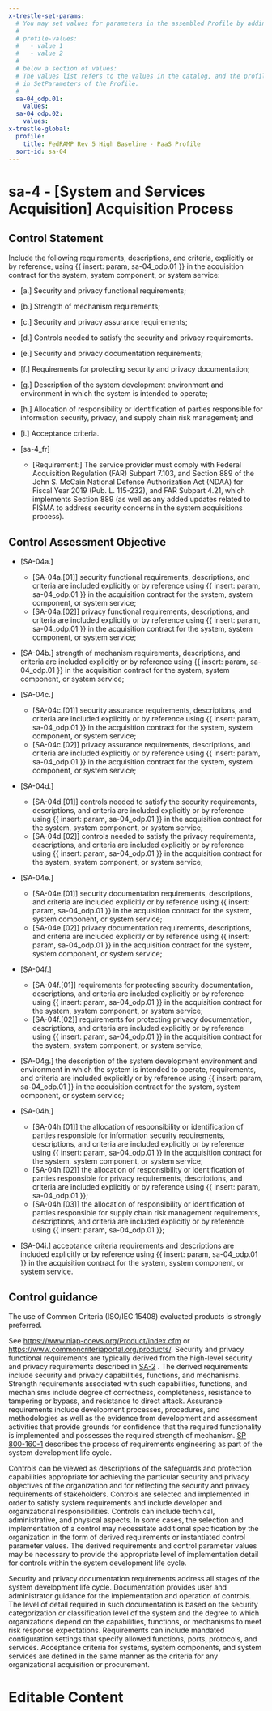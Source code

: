 ```yaml
---
x-trestle-set-params:
  # You may set values for parameters in the assembled Profile by adding
  #
  # profile-values:
  #   - value 1
  #   - value 2
  #
  # below a section of values:
  # The values list refers to the values in the catalog, and the profile-values represent values
  # in SetParameters of the Profile.
  #
  sa-04_odp.01:
    values:
  sa-04_odp.02:
    values:
x-trestle-global:
  profile:
    title: FedRAMP Rev 5 High Baseline - PaaS Profile
  sort-id: sa-04
---
```


# sa-4 - \[System and Services Acquisition\] Acquisition Process

## Control Statement

Include the following requirements, descriptions, and criteria, explicitly or by reference, using {{ insert: param, sa-04_odp.01 }} in the acquisition contract for the system, system component, or system service:

- \[a.\] Security and privacy functional requirements;

- \[b.\] Strength of mechanism requirements;

- \[c.\] Security and privacy assurance requirements;

- \[d.\] Controls needed to satisfy the security and privacy requirements.

- \[e.\] Security and privacy documentation requirements;

- \[f.\] Requirements for protecting security and privacy documentation;

- \[g.\] Description of the system development environment and environment in which the system is intended to operate;

- \[h.\] Allocation of responsibility or identification of parties responsible for information security, privacy, and supply chain risk management; and

- \[i.\] Acceptance criteria.

- \[sa-4_fr\]

  - \[Requirement:\] The service provider must comply with Federal Acquisition Regulation (FAR) Subpart 7.103, and Section 889 of the John S. McCain National Defense Authorization Act (NDAA) for Fiscal Year 2019 (Pub. L. 115-232), and FAR Subpart 4.21, which implements Section 889 (as well as any added updates related to FISMA to address security concerns in the system acquisitions process).

## Control Assessment Objective

- \[SA-04a.\]

  - \[SA-04a.[01]\] security functional requirements, descriptions, and criteria are included explicitly or by reference using {{ insert: param, sa-04_odp.01 }} in the acquisition contract for the system, system component, or system service;
  - \[SA-04a.[02]\] privacy functional requirements, descriptions, and criteria are included explicitly or by reference using {{ insert: param, sa-04_odp.01 }} in the acquisition contract for the system, system component, or system service;

- \[SA-04b.\] strength of mechanism requirements, descriptions, and criteria are included explicitly or by reference using {{ insert: param, sa-04_odp.01 }} in the acquisition contract for the system, system component, or system service;

- \[SA-04c.\]

  - \[SA-04c.[01]\] security assurance requirements, descriptions, and criteria are included explicitly or by reference using {{ insert: param, sa-04_odp.01 }} in the acquisition contract for the system, system component, or system service;
  - \[SA-04c.[02]\] privacy assurance requirements, descriptions, and criteria are included explicitly or by reference using {{ insert: param, sa-04_odp.01 }} in the acquisition contract for the system, system component, or system service;

- \[SA-04d.\]

  - \[SA-04d.[01]\] controls needed to satisfy the security requirements, descriptions, and criteria are included explicitly or by reference using {{ insert: param, sa-04_odp.01 }} in the acquisition contract for the system, system component, or system service;
  - \[SA-04d.[02]\] controls needed to satisfy the privacy requirements, descriptions, and criteria are included explicitly or by reference using {{ insert: param, sa-04_odp.01 }} in the acquisition contract for the system, system component, or system service;

- \[SA-04e.\]

  - \[SA-04e.[01]\] security documentation requirements, descriptions, and criteria are included explicitly or by reference using {{ insert: param, sa-04_odp.01 }} in the acquisition contract for the system, system component, or system service;
  - \[SA-04e.[02]\] privacy documentation requirements, descriptions, and criteria are included explicitly or by reference using {{ insert: param, sa-04_odp.01 }} in the acquisition contract for the system, system component, or system service;

- \[SA-04f.\]

  - \[SA-04f.[01]\] requirements for protecting security documentation, descriptions, and criteria are included explicitly or by reference using {{ insert: param, sa-04_odp.01 }} in the acquisition contract for the system, system component, or system service;
  - \[SA-04f.[02]\] requirements for protecting privacy documentation, descriptions, and criteria are included explicitly or by reference using {{ insert: param, sa-04_odp.01 }} in the acquisition contract for the system, system component, or system service;

- \[SA-04g.\] the description of the system development environment and environment in which the system is intended to operate, requirements, and criteria are included explicitly or by reference using {{ insert: param, sa-04_odp.01 }} in the acquisition contract for the system, system component, or system service;

- \[SA-04h.\]

  - \[SA-04h.[01]\] the allocation of responsibility or identification of parties responsible for information security requirements, descriptions, and criteria are included explicitly or by reference using {{ insert: param, sa-04_odp.01 }} in the acquisition contract for the system, system component, or system service;
  - \[SA-04h.[02]\] the allocation of responsibility or identification of parties responsible for privacy requirements, descriptions, and criteria are included explicitly or by reference using {{ insert: param, sa-04_odp.01 }};
  - \[SA-04h.[03]\] the allocation of responsibility or identification of parties responsible for supply chain risk management requirements, descriptions, and criteria are included explicitly or by reference using {{ insert: param, sa-04_odp.01 }};

- \[SA-04i.\] acceptance criteria requirements and descriptions are included explicitly or by reference using {{ insert: param, sa-04_odp.01 }} in the acquisition contract for the system, system component, or system service.

## Control guidance

The use of Common Criteria (ISO/IEC 15408) evaluated products is strongly preferred.

See https://www.niap-ccevs.org/Product/index.cfm or https://www.commoncriteriaportal.org/products/.
Security and privacy functional requirements are typically derived from the high-level security and privacy requirements described in [SA-2](#sa-2) . The derived requirements include security and privacy capabilities, functions, and mechanisms. Strength requirements associated with such capabilities, functions, and mechanisms include degree of correctness, completeness, resistance to tampering or bypass, and resistance to direct attack. Assurance requirements include development processes, procedures, and methodologies as well as the evidence from development and assessment activities that provide grounds for confidence that the required functionality is implemented and possesses the required strength of mechanism. [SP 800-160-1](#e3cc0520-a366-4fc9-abc2-5272db7e3564) describes the process of requirements engineering as part of the system development life cycle.

Controls can be viewed as descriptions of the safeguards and protection capabilities appropriate for achieving the particular security and privacy objectives of the organization and for reflecting the security and privacy requirements of stakeholders. Controls are selected and implemented in order to satisfy system requirements and include developer and organizational responsibilities. Controls can include technical, administrative, and physical aspects. In some cases, the selection and implementation of a control may necessitate additional specification by the organization in the form of derived requirements or instantiated control parameter values. The derived requirements and control parameter values may be necessary to provide the appropriate level of implementation detail for controls within the system development life cycle.

Security and privacy documentation requirements address all stages of the system development life cycle. Documentation provides user and administrator guidance for the implementation and operation of controls. The level of detail required in such documentation is based on the security categorization or classification level of the system and the degree to which organizations depend on the capabilities, functions, or mechanisms to meet risk response expectations. Requirements can include mandated configuration settings that specify allowed functions, ports, protocols, and services. Acceptance criteria for systems, system components, and system services are defined in the same manner as the criteria for any organizational acquisition or procurement.

# Editable Content

<!-- Make additions and edits below -->
<!-- The above represents the contents of the control as received by the profile, prior to additions. -->
<!-- If the profile makes additions to the control, they will appear below. -->
<!-- The above markdown may not be edited but you may edit the content below, and/or introduce new additions to be made by the profile. -->
<!-- If there is a yaml header at the top, parameter values may be edited. Use --set-parameters to incorporate the changes during assembly. -->
<!-- The content here will then replace what is in the profile for this control, after running profile-assemble. -->
<!-- The current profile has no added parts for this control, but you may add new ones here. -->
<!-- Each addition must have a heading either of the form ## Control my_addition_name -->
<!-- or ## Part a. (where the a. refers to one of the control statement labels.) -->
<!-- "## Control" parts are new parts added after the statement part. -->
<!-- "## Part" parts are new parts added into the top-level statement part with that label. -->
<!-- Subparts may be added with nested hash levels of the form ### My Subpart Name -->
<!-- underneath the parent ## Control or ## Part being added -->
<!-- See https://ibm.github.io/compliance-trestle/tutorials/ssp_profile_catalog_authoring/ssp_profile_catalog_authoring for guidance. -->
